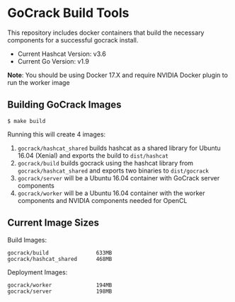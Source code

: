 # GoCrack Build Tools

This repository includes docker containers that build the necessary components for a successful gocrack install.

* Current Hashcat Version: v3.6
* Current Go Version: v1.9

**Note**: You should be using Docker 17.X and require NVIDIA Docker plugin to run the worker image

## Building GoCrack Images

    $ make build

Running this will create 4 images:

1. `gocrack/hashcat_shared` builds hashcat as a shared library for Ubuntu 16.04 (Xenial) and exports the build to `dist/hashcat`
1. `gocrack/build` builds gocrack using the hashcat library from `gocrack/hashcat_shared` and exports two binaries to `dist/gocrack`
1. `gocrack/server` will be a Ubuntu 16.04 container with GoCrack server components
1. `gocrack/worker` will be a Ubuntu 16.04 container with the worker components and NVIDIA components needed for OpenCL

## Current Image Sizes

Build Images:

    gocrack/build               633MB
    gocrack/hashcat_shared      468MB

Deployment Images:

    gocrack/worker              194MB
    gocrack/server              198MB